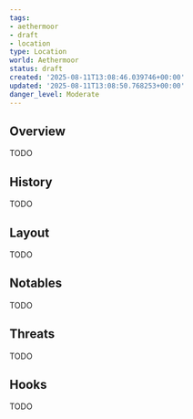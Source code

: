 ```yaml
---
tags:
- aethermoor
- draft
- location
type: Location
world: Aethermoor
status: draft
created: '2025-08-11T13:08:46.039746+00:00'
updated: '2025-08-11T13:08:50.768253+00:00'
danger_level: Moderate
---
```



## Overview

TODO
## History

TODO
## Layout

TODO
## Notables

TODO
## Threats

TODO
## Hooks

TODO
